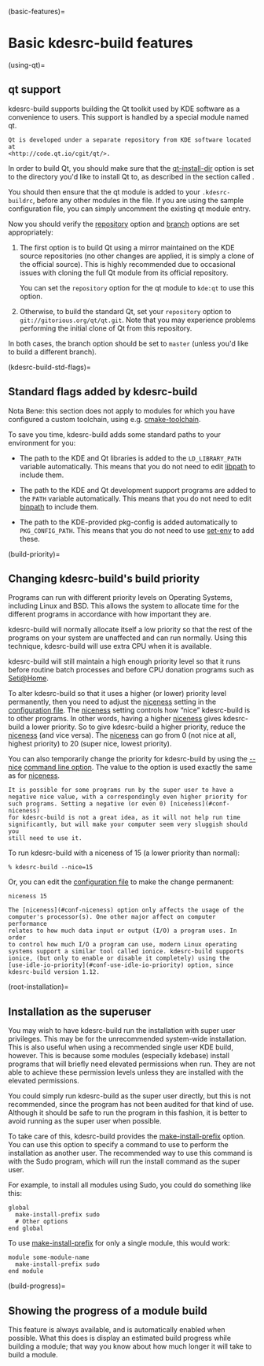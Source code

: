 (basic-features)=
# Basic kdesrc-build features

(using-qt)=
## qt support

kdesrc-build supports building the Qt toolkit used by KDE software as a
convenience to users. This support is handled by a special module named
qt.

```{note}
Qt is developed under a separate repository from KDE software located at
<http://code.qt.io/cgit/qt/>.
```

In order to build Qt, you should make sure that the
[qt-install-dir](#conf-qt-install-dir) option is set to the directory
you'd like to install Qt to, as described in the section called [](../chapter_02/configure-data).

You should then ensure that the qt module is added to your
`.kdesrc-buildrc`, before any other modules in the file. If you are
using the sample configuration file, you can simply uncomment the
existing qt module entry.

Now you should verify the [repository](#conf-repository) option and
[branch](#conf-branch) options are set appropriately:

1.  The first option is to build Qt using a mirror maintained on the KDE
    source repositories (no other changes are applied, it is simply a
    clone of the official source). This is highly recommended due to
    occasional issues with cloning the full Qt module from its official
    repository.

    You can set the `repository` option for the qt module to `kde:qt` to
    use this option.

2.  Otherwise, to build the standard Qt, set your `repository` option to
    `git://gitorious.org/qt/qt.git`. Note that you may experience
    problems performing the initial clone of Qt from this repository.

In both cases, the branch option should be set to `master` (unless you'd
like to build a different branch).

(kdesrc-build-std-flags)=
## Standard flags added by kdesrc-build

Nota Bene: this section does not apply to modules for which you have
configured a custom toolchain, using e.g.
[cmake-toolchain](#conf-cmake-toolchain).

To save you time, kdesrc-build adds some standard paths to your
environment for you:

- The path to the KDE and Qt libraries is added to the `LD_LIBRARY_PATH`
  variable automatically. This means that you do not need to edit
  [libpath](#conf-libpath) to include them.

- The path to the KDE and Qt development support programs are added to
  the `PATH` variable automatically. This means that you do not need to
  edit [binpath](#conf-binpath) to include them.

- The path to the KDE-provided pkg-config is added automatically to
  `PKG_CONFIG_PATH`. This means that you do not need to use
  [set-env](#conf-set-env) to add these.

(build-priority)=
## Changing kdesrc-build's build priority

Programs can run with different priority levels on Operating Systems,
including Linux and BSD. This allows the system to allocate time for the
different programs in accordance with how important they are.

kdesrc-build will normally allocate itself a low priority so that the
rest of the programs on your system are unaffected and can run normally.
Using this technique, kdesrc-build will use extra CPU when it is
available.

kdesrc-build will still maintain a high enough priority level so that it
runs before routine batch processes and before CPU donation programs
such as [Seti@Home](http://setiathome.ssl.berkeley.edu/).

To alter kdesrc-build so that it uses a higher (or lower) priority level
permanently, then you need to adjust the [niceness](#conf-niceness)
setting in the [configuration file](../chapter_02/configure-data). The
[niceness](#conf-niceness) setting controls how “nice” kdesrc-build is
to other programs. In other words, having a higher
[niceness](#conf-niceness) gives kdesrc-build a lower priority. So to
give kdesrc-build a higher priority, reduce the
[niceness](#conf-niceness) (and vice versa). The
[niceness](#conf-niceness) can go from 0 (not nice at all, highest
priority) to 20 (super nice, lowest priority).

You can also temporarily change the priority for kdesrc-build by using
the [--nice](#cmdline-nice) [command line option](../chapter_05/cmdline). The value
to the option is used exactly the same as for
[niceness](#conf-niceness).

```{note}
It is possible for some programs run by the super user to have a
negative nice value, with a correspondingly even higher priority for
such programs. Setting a negative (or even 0) [niceness](#conf-niceness)
for kdesrc-build is not a great idea, as it will not help run time
significantly, but will make your computer seem very sluggish should you
still need to use it.
```

To run kdesrc-build with a niceness of 15 (a lower priority than
normal):

```
% kdesrc-build --nice=15
```
Or, you can edit the [configuration file](../chapter_02/configure-data) to make the
change permanent:

```
niceness 15
```

```{tip}
The [niceness](#conf-niceness) option only affects the usage of the
computer's processor(s). One other major affect on computer performance
relates to how much data input or output (I/O) a program uses. In order
to control how much I/O a program can use, modern Linux operating
systems support a similar tool called ionice. kdesrc-build supports
ionice, (but only to enable or disable it completely) using the
[use-idle-io-priority](#conf-use-idle-io-priority) option, since
kdesrc-build version 1.12.
```

(root-installation)=
## Installation as the superuser

You may wish to have kdesrc-build run the installation with super user
privileges. This may be for the unrecommended system-wide installation.
This is also useful when using a recommended single user KDE build,
however. This is because some modules (especially kdebase) install
programs that will briefly need elevated permissions when run. They are
not able to achieve these permission levels unless they are installed
with the elevated permissions.

You could simply run kdesrc-build as the super user directly, but this
is not recommended, since the program has not been audited for that kind
of use. Although it should be safe to run the program in this fashion,
it is better to avoid running as the super user when possible.

To take care of this, kdesrc-build provides the
[make-install-prefix](#conf-make-install-prefix) option. You can use
this option to specify a command to use to perform the installation as
another user. The recommended way to use this command is with the Sudo
program, which will run the install command as the super user.

For example, to install all modules using Sudo, you could do something
like this:

```
global
  make-install-prefix sudo
  # Other options
end global
```

To use [make-install-prefix](#conf-make-install-prefix) for only a
single module, this would work:

```
module some-module-name
  make-install-prefix sudo
end module
```

(build-progress)=
## Showing the progress of a module build

This feature is always available, and is automatically enabled when
possible. What this does is display an estimated build progress while
building a module; that way you know about how much longer it will take
to build a module.
